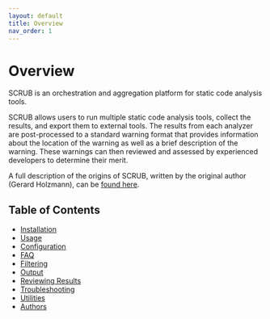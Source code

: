 ```yaml
---
layout: default
title: Overview
nav_order: 1
---
```


# Overview
SCRUB is an orchestration and aggregation platform for static code analysis tools.

SCRUB allows users to run multiple static code analysis tools, collect the results, and export them to external tools.
The results from each analyzer are post-processed to a standard warning format that provides information about the
location of the warning as well as a brief description of the warning. These warnings can then reviewed and assessed by
experienced developers to determine their merit.

A full description of the origins of SCRUB, written by the original author (Gerard Holzmann), can be [found here](http://spinroot.com/gerard/pdf/ScrubPaper_rev.pdf).

## Table of Contents

* [Installation](installation.md)
* [Usage](usage.md)
* [Configuration](configuration.md)
* [FAQ](faq.md)
* [Filtering](filtering.md)
* [Output](output.md)
* [Reviewing Results](reviewing.md)
* [Troubleshooting](troubleshooting.md)
* [Utilities](utilities.md)
* [Authors](authors.md)

